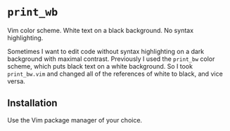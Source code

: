 # `print_wb`

Vim color scheme. White text on a black background. No syntax highlighting.

Sometimes I want to edit code without syntax highlighting on a dark background with maximal contrast. Previously I used the `print_bw` color scheme, which puts black text on a white background. So I took `print_bw.vim` and changed all of the references of white to black, and vice versa.

## Installation

Use the Vim package manager of your choice.
